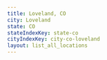 ```yaml
---
title: Loveland, CO
city: Loveland
state: CO
stateIndexKey: state-co
cityIndexKey: city-co-loveland
layout: list_all_locations
---
```

